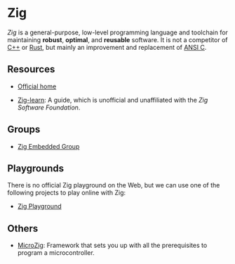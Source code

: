 Zig
===

_Zig_ is a general-purpose, low-level programming language and toolchain for maintaining
**robust**, **optimal**, and **reusable** software.  It is not a competitor of [C++] or [Rust],
but mainly an improvement and replacement of [ANSI C].


Resources
---------

 - [Official home][Zig]

 - [Zig-learn](https://ziglearn.org/):
   A guide, which is unofficial and unaffiliated with the _Zig Software Foundation_.


Groups
------

 - [Zig Embedded Group](https://microzig.tech/)


Playgrounds
-----------

There is no official Zig playground on the Web, but we can use one of the
following projects to play online with Zig:

 - [Zig Playground](https://labs.iximiuz.com/playgrounds/zig)


Others
------

 - [MicroZig](https://github.com/ZigEmbeddedGroup/microzig):
   Framework that sets you up with all the prerequisites to program a
   microcontroller.


[Zig]:		https://ziglang.org/
[C++]:		https://en.cppreference.com/w/cpp
[ANSI C]:	https://en.cppreference.com/w/c
[Rust]:		https://www.rust-lang.org/
